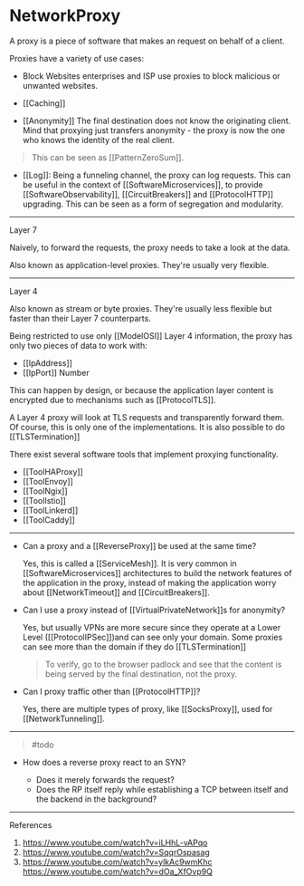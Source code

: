 # NetworkProxy

A proxy is a piece of software that makes an request on behalf of a client.

Proxies have a variety of use cases:

* Block Websites
  enterprises and ISP use proxies to block malicious or unwanted websites.

* [[Caching]]

* [[Anonymity]]
  The final destination does not know the originating client. Mind that proxying just transfers anonymity - the proxy is now the one who knows the identity of the real client.

> This can be seen as [[PatternZeroSum]].

* [[Log]]:  Being a funneling channel, the proxy can log requests. This can be useful in the context of [[SoftwareMicroservices]], to provide [[SoftwareObservability]], [[CircuitBreakers]] and [[ProtocolHTTP]] upgrading. This can be seen as a form of segregation and modularity.

___

Layer 7

Naively, to forward the requests, the proxy needs to take a look at the data.

Also known as application-level proxies. They're usually very flexible.

___

Layer 4

Also known as stream or byte proxies. They're usually less flexible but faster than their Layer 7 counterparts.

Being restricted to use only [[ModelOSI]] Layer 4 information, the proxy has only two pieces of data to work with:

* [[IpAddress]]
* [[IpPort]] Number

This can happen by design, or because the application layer content is encrypted due to mechanisms such as [[ProtocolTLS]].

A Layer 4 proxy will look at TLS requests and transparently forward them. Of course, this is only one of the implementations. It is also possible to do [[TLSTermination]]

There exist several software tools that implement proxying functionality.

* [[ToolHAProxy]]
* [[ToolEnvoy]]
* [[ToolNgix]]
* [[ToolIstio]]
* [[ToolLinkerd]]
* [[ToolCaddy]]

___

* Can a proxy and a [[ReverseProxy]] be used at the same time?

    Yes, this is called a [[ServiceMesh]].
    It is very common in [[SoftwareMicroservices]] architectures to build the network features of the application in the proxy, instead of making the application worry about [[NetworkTimeout]] and [[CircuitBreakers]].

* Can I use a proxy instead of [[VirtualPrivateNetwork]]s for anonymity?
  
  Yes, but usually VPNs are more secure since they operate at a Lower Level ([[ProtocolIPSec]])and can see only your domain. Some proxies can see more than the domain if they do [[TLSTermination]]
  
  > To verify, go to the browser padlock and see that the content is being served by the final destination, not the proxy.
  
* Can I proxy traffic other than [[ProtocolHTTP]]?
  
  Yes, there are multiple types of proxy, like [[SocksProxy]], used for [[NetworkTunneling]].

___

> #todo

* How does a reverse proxy react to an SYN?

  * Does it merely forwards the request?
  * Does the RP itself reply while establishing a TCP between itself and the backend in the background?

___

References

1. <https://www.youtube.com/watch?v=iLHhL-vAPqo>
2. <https://www.youtube.com/watch?v=SqqrOspasag>
3. <https://www.youtube.com/watch?v=ylkAc9wmKhc>
https://www.youtube.com/watch?v=dOa_XfOvp9Q